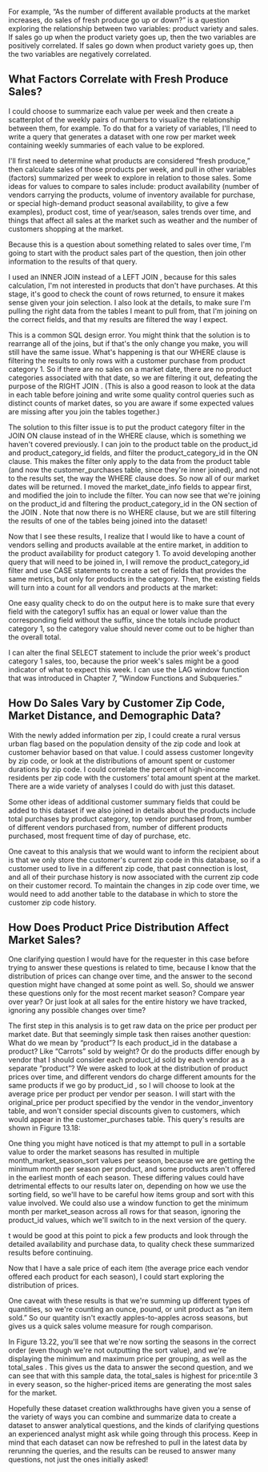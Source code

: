 For example, “As the number of different available products at the market increases, do sales of fresh produce go up or down?” is a question exploring the relationship between two variables: product variety and sales. If sales go up when the product variety goes up, then the two variables are positively correlated. If sales go down when product variety goes up, then the two variables are negatively correlated.

## What Factors Correlate with Fresh Produce Sales?

I could choose to summarize each value per week and then create a scatterplot of the weekly pairs of numbers to visualize the relationship between them, for example. To do that for a variety of variables, I'll need to write a query that generates a dataset with one row per market week containing weekly summaries of each value to be explored.

I'll first need to determine what products are considered “fresh produce,” then calculate sales of those products per week, and pull in other variables (factors) summarized per week to explore in relation to those sales. Some ideas for values to compare to sales include: product availability (number of vendors carrying the products, volume of inventory available for purchase, or special high-demand product seasonal availability, to give a few examples), product cost, time of year/season, sales trends over time, and things that affect all sales at the market such as weather and the number of customers shopping at the market.

Because this is a question about something related to sales over time, I'm going to start with the product sales part of the question, then join other information to the results of that query.

I used an INNER JOIN instead of a LEFT JOIN , because for this sales calculation, I'm not interested in products that don't have purchases. At this stage, it's good to check the count of rows returned, to ensure it makes sense given your join selection. I also look at the details, to make sure I'm pulling the right data from the tables I meant to pull from, that I'm joining on the correct fields, and that my results are filtered the way I expect.

This is a common SQL design error. You might think that the solution is to rearrange all of the joins, but if that's the only change you make, you will still have the same issue. What's happening is that our WHERE clause is filtering the results to only rows with a customer purchase from product category 1. So if there are no sales on a market date, there are no product categories associated with that date, so we are filtering it out, defeating the purpose of the RIGHT JOIN . (This is also a good reason to look at the data in each table before joining and write some quality control queries such as distinct counts of market dates, so you are aware if some expected values are missing after you join the tables together.)

The solution to this filter issue is to put the product category filter in the JOIN ON clause instead of in the WHERE clause, which is something we haven't covered previously. I can join to the product table on the product_id and product_category_id fields, and filter the product_category_id in the ON clause. This makes the filter only apply to the data from the product table (and now the customer_purchases table, since they're inner joined), and not to the results set, the way the WHERE clause does. So now all of our market dates will be returned. I moved the market_date_info fields to appear first, and modified the join to include the filter. You can now see that we're joining on the product_id and filtering the product_category_id in the ON section of the JOIN . Note that now there is no WHERE clause, but we are still filtering the results of one of the tables being joined into the dataset! 

Now that I see these results, I realize that I would like to have a count of vendors selling and products available at the entire market, in addition to the product availability for product category 1. To avoid developing another query that will need to be joined in, I will remove the product_category_id filter and use CASE statements to create a set of fields that provides the same metrics, but only for products in the category. Then, the existing fields will turn into a count for all vendors and products at the market:

One easy quality check to do on the output here is to make sure that every field with the category1 suffix has an equal or lower value than the corresponding field without the suffix, since the totals include product category 1, so the category value should never come out to be higher than the overall total.

I can alter the final SELECT statement to include the prior week's product category 1 sales, too, because the prior week's sales might be a good indicator of what to expect this week. I can use the LAG window function that was introduced in Chapter 7, ”Window Functions and Subqueries.”

## How Do Sales Vary by Customer Zip Code, Market Distance, and Demographic Data?

With the newly added information per zip, I could create a rural versus urban flag based on the population density of the zip code and look at customer behavior based on that value. I could assess customer longevity by zip code, or look at the distributions of amount spent or customer durations by zip code. I could correlate the percent of high-income residents per zip code with the customers’ total amount spent at the market. There are a wide variety of analyses I could do with just this dataset.

Some other ideas of additional customer summary fields that could be added to this dataset if we also joined in details about the products include total purchases by product category, top vendor purchased from, number of different vendors purchased from, number of different products purchased, most frequent time of day of purchase, etc.

One caveat to this analysis that we would want to inform the recipient about is that we only store the customer's current zip code in this database, so if a customer used to live in a different zip code, that past connection is lost, and all of their purchase history is now associated with the current zip code on their customer record. To maintain the changes in zip code over time, we would need to add another table to the database in which to store the customer zip code history.

## How Does Product Price Distribution Affect Market Sales?

One clarifying question I would have for the requester in this case before trying to answer these questions is related to time, because I know that the distribution of prices can change over time, and the answer to the second question might have changed at some point as well. So, should we answer these questions only for the most recent market season? Compare year over year? Or just look at all sales for the entire history we have tracked, ignoring any possible changes over time?

The first step in this analysis is to get raw data on the price per product per market date. But that seemingly simple task then raises another question: What do we mean by “product”? Is each product_id in the database a product? Like “Carrots” sold by weight? Or do the products differ enough by vendor that I should consider each product_id sold by each vendor as a separate “product”? We were asked to look at the distribution of product prices over time, and different vendors do charge different amounts for the same products if we go by product_id , so I will choose to look at the average price per product per vendor per season. I will start with the original_price per product specified by the vendor in the vendor_inventory table, and won't consider special discounts given to customers, which would appear in the customer_purchases table. This query's results are shown in Figure 13.18:

One thing you might have noticed is that my attempt to pull in a sortable value to order the market seasons has resulted in multiple month_market_season_sort values per season, because we are getting the minimum month per season per product, and some products aren't offered in the earliest month of each season. These differing values could have detrimental effects to our results later on, depending on how we use the sorting field, so we'll have to be careful how items group and sort with this value involved. We could also use a window function to get the minimum month per market_season across all rows for that season, ignoring the product_id values, which we'll switch to in the next version of the query.

t would be good at this point to pick a few products and look through the detailed availability and purchase data, to quality check these summarized results before continuing.

Now that I have a sale price of each item (the average price each vendor offered each product for each season), I could start exploring the distribution of prices.

One caveat with these results is that we're summing up different types of quantities, so we're counting an ounce, pound, or unit product as “an item sold.” So our quantity isn't exactly apples-to-apples across seasons, but gives us a quick sales volume measure for rough comparison.

In Figure 13.22, you'll see that we're now sorting the seasons in the correct order (even though we're not outputting the sort value), and we're displaying the minimum and maximum price per grouping, as well as the total_sales . This gives us the data to answer the second question, and we can see that with this sample data, the total_sales is highest for price:ntile 3 in every season, so the higher-priced items are generating the most sales for the market.

Hopefully these dataset creation walkthroughs have given you a sense of the variety of ways you can combine and summarize data to create a dataset to answer analytical questions, and the kinds of clarifying questions an experienced analyst might ask while going through this process. Keep in mind that each dataset can now be refreshed to pull in the latest data by rerunning the queries, and the results can be reused to answer many questions, not just the ones initially asked!
